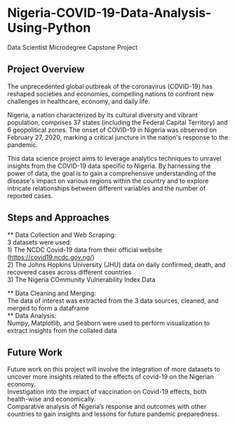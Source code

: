 # Nigeria-COVID-19-Data-Analysis-Using-Python
Data Scientist Microdegree Capstone Project
## Project Overview
The unprecedented global outbreak of the coronavirus (COVID-19) has reshaped societies and economies, compelling nations to confront new challenges in healthcare, economy, and daily life.<br>

Nigeria, a nation characterized by its cultural diversity and vibrant population, comprises 37 states (including the Federal Capital Territory) and 6 geopolitical zones. The onset of COVID-19 in Nigeria was observed on February 27, 2020, marking a critical juncture in the nation's response to the pandemic.<br>

This data science project aims to leverage analytics techniques to unravel insights from the COVID-19 data specific to Nigeria. By harnessing the power of data, the goal is to gain a comprehensive understanding of the disease's impact on various regions within the country and to explore intricate relationships between different variables and the number of reported cases.<br>


## Steps and Approaches
** Data Collection and Web Scraping:<br>
    3 datasets were used:<br>
    1) The NCDC Covid-19 data from their official website (https://covid19.ncdc.gov.ng/)<br>
    2) The Johns Hopkins University (JHU) data on daily confirmed, death, and recovered cases across different countries<br>
    3) The Nigeria COmmunity Vulnerability Index Data<br>
    
** Data Cleaning and Merging:<br>
    The data of interest was extracted from the 3 data sources, cleaned, and merged to form a dataframe<br>
** Data Analysis:<br>
    Numpy, Matplotlib, and Seaborn were used to perform visualization to extract insights from the collated data<br>

## Future Work
Future work on this project will involve the integration of more datasets to uncover more insights related to the effects of covid-19 on the Nigerian economy.<br>
Investigation into the impact of vaccination on Covid-19 effects, both health-wise and economically.<br>
Comparative analysis of Nigeria’s response and outcomes with other countries to gain insights and lessons for future pandemic preparedness.

